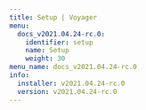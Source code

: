 ```yaml
---
title: Setup | Voyager
menu:
  docs_v2021.04.24-rc.0:
    identifier: setup
    name: Setup
    weight: 30
menu_name: docs_v2021.04.24-rc.0
info:
  installer: v2021.04.24-rc.0
  version: v2021.04.24-rc.0
---
```


